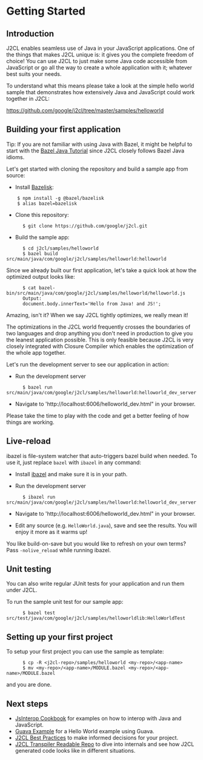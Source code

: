 
 <!-- TOC -->

# Getting Started

## Introduction

J2CL enables seamless use of Java in your JavaScript applications. One of the
things that makes J2CL unique is: it gives you the complete freedom of choice!
You can use J2CL to just make some Java code accessible from JavaScript or go
all the way to create a whole application with it; whatever best suits your
needs.

To understand what this means please take a look at the simple hello world
sample that demonstrates how extensively Java and JavaScript could work together
in J2CL:

https://github.com/google/j2cl/tree/master/samples/helloworld

## Building your first application

Tip: If you are not familiar with using Java with Bazel, it might be helpful to
start with the
[Bazel Java Tutorial](https://bazel.build/tutorials/java)
since J2CL closely follows Bazel Java idioms.

Let's get started with cloning the repository and build a sample app from
source:

-   Install [Bazelisk](https://github.com/bazelbuild/bazelisk):

```shell
    $ npm install -g @bazel/bazelisk
    $ alias bazel=bazelisk
```

-   Clone this repository:

```shell
      $ git clone https://github.com/google/j2cl.git
```

-   Build the sample app:

```shell
      $ cd j2cl/samples/helloworld
      $ bazel build src/main/java/com/google/j2cl/samples/helloworld:helloworld
```

Since we already built our first application, let's take a quick look at how the
optimized output looks like:

```shell
      $ cat bazel-bin/src/main/java/com/google/j2cl/samples/helloworld/helloworld.js
      Output:
      document.body.innerText='Hello from Java! and JS!';
```

Amazing, isn't it? When we say J2CL tightly optimizes, we really mean it!

The optimizations in the J2CL world frequently crosses the boundaries of two
languages and drop anything you don't need in production to give you the leanest
application possible. This is only feasible because J2CL is very closely
integrated with Closure Compiler which enables the optimization of the whole app
together.

Let's run the development server to see our application in action:

-   Run the development server

```shell
      $ bazel run src/main/java/com/google/j2cl/samples/helloworld:helloworld_dev_server
```

-   Navigate to 'http://localhost:6006/helloworld_dev.html" in your browser.

Please take the time to play with the code and get a better feeling of how
things are working.

## Live-reload

ibazel is file-system watcher that auto-triggers bazel build when needed. To use
it, just replace `bazel` with `ibazel` in any command:

-   Install [ibazel](https://github.com/bazelbuild/bazel-watcher#installation)
    and make sure it is in your path.

-   Run the development server

```shell
      $ ibazel run src/main/java/com/google/j2cl/samples/helloworld:helloworld_dev_server
```

-   Navigate to 'http://localhost:6006/helloworld_dev.html" in your browser.

-   Edit any source (e.g. `HelloWorld.java`), save and see the results. You will
    enjoy it more as it warms up!

You like build-on-save but you would like to refresh on your own terms? Pass
`-nolive_reload` while running ibazel.

## Unit testing

You can also write regular JUnit tests for your application and run them under
J2CL.

To run the sample unit test for our sample app:

```shell
      $ bazel test src/test/java/com/google/j2cl/samples/helloworldlib:HelloWorldTest
```

## Setting up your first project

To setup your first project you can use the sample as template:

```shell
      $ cp -R <j2cl-repo>/samples/helloworld <my-repo>/<app-name>
      $ mv <my-repo>/<app-name>/MODULE.bazel <my-repo>/<app-name>/MODULE.bazel
```

and you are done.

## Next steps

*   [JsInterop Cookbook](jsinterop-by-example.md) for examples on how to interop
    with Java and JavaScript.
*   [Guava Example](https://github.com/google/j2cl/tree/master/samples/guava)
    for a Hello World example using Guava.
*   [J2CL Best Practices](best-practices.md) to make informed decisions for your
    project.
*   [J2CL Transpiler Readable Repo](https://github.com/google/j2cl/tree/master/transpiler/javatests/com/google/j2cl/readable)
    to dive into internals and see how J2CL generated code looks like in
    different situations.

